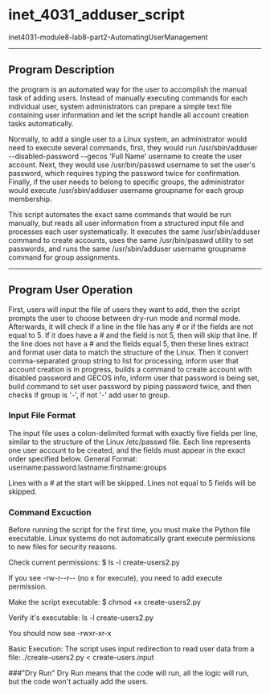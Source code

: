 # inet_4031_adduser_script
inet4031-module8-lab8-part2-AutomatingUserManagement

---

## Program Description
the program is an automated way for the user to accomplish the manual task of adding users. 
Instead of manually executing commands for each individual user, system administrators can prepare
a simple text file containing user information and let the script handle all account creation tasks automatically.

Normally, to add a single user to a Linux system, an administrator would need to execute several commands,
first, they would run /usr/sbin/adduser --disabled-password --gecos 'Full Name' username to create the user account.
Next, they would use /usr/bin/passwd username to set the user's password, which requires typing the password twice for confirmation.
Finally, if the user needs to belong to specific groups, the administrator would execute /usr/sbin/adduser username groupname
for each group membership.

This script automates the exact same commands that would be run manually, but reads all user information from a structured
input file and processes each user systematically. It executes the same /usr/sbin/adduser command to create accounts,
uses the same /usr/bin/passwd utility to set passwords, and runs the same /usr/sbin/adduser username groupname command for
group assignments.

---

## Program User Operation
First, users will input the file of users they want to add, then the script prompts the user to choose between dry-run mode and normal mode. 
Afterwards, it will check if a line in the file has any # or if the fields are not equal to 5. If it does have a # and the field is not 5, 
then will skip that line. If the line does not have a # and the fields equal 5, then these lines extract and format user data to match the
structure of the Linux. Then it convert comma-separated group string to list for processing, inform user that account creation is in progress,
builds a command to create account with disabled password and GECOS info, inform user that password is being set, build command to set user
password by piping password twice, and then checks if group is '-', if not '-' add user to group.

### Input File Format
The input file uses a colon-delimited format with exactly five fields per line, similar to the structure of the Linux /etc/passwd file.
Each line represents one user account to be created, and the fields must appear in the exact order specified below.
General Format:
username:password:lastname:firstname:groups

Lines with a # at the start will be skipped.
Lines not equal to 5 fields will be skipped.
### Command Excuction
Before running the script for the first time, you must make the Python file executable. Linux systems do not automatically grant execute
permissions to new files for security reasons.

Check current permissions:
$ ls -l create-users2.py

If you see -rw-r--r-- (no x for execute), you need to add execute permission.

Make the script executable:
$ chmod +x create-users2.py

Verify it's executable:
ls -l create-users2.py

You should now see -rwxr-xr-x

Basic Execution:
The script uses input redirection to read user data from a file:
./create-users2.py < create-users.input

###"Dry Run"
Dry Run means that the code will run, all the logic will run, but the code won't actually add the users.
